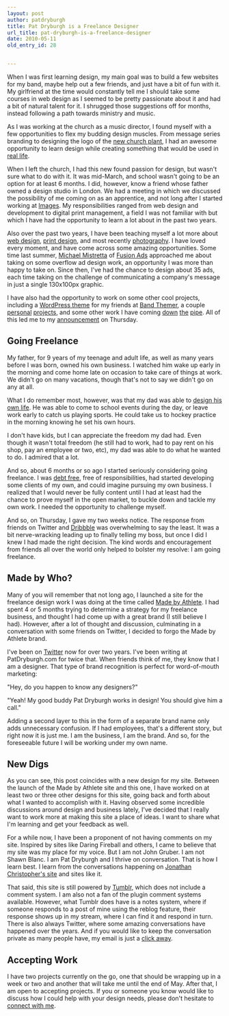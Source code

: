 ```yaml
---
layout: post
author: patdryburgh
title: Pat Dryburgh is a Freelance Designer
url_title: pat-dryburgh-is-a-freelance-designer
date: 2010-05-11
old_entry_id: 28


---
```


When I was first learning design, my main goal was to build a few websites for my band, maybe help out a few friends, and just have a bit of fun with it. My girlfriend at the time would constantly tell me I should take some courses in web design as I seemed to be pretty passionate about it and had a bit of natural talent for it. I shrugged those suggestions off for months, instead following a path towards ministry and music.

As I was working at the church as a music director, I found myself with a few opportunities to flex my budding design muscles. From message series branding to designing the logo of the [new church plant](http://connexuscommunity.com), I had an awesome opportunity to learn design while creating something that would be used in [real life](http://www.flickr.com/photos/patdryburgh/2436913464/).

When I left the church, I had this new found passion for design, but wasn't sure what to do with it. It was mid-March, and school wasn't going to be an option for at least 6 months. I did, however, know a friend whose father owned a design studio in London. We had a meeting in which we discussed the possibility of me coming on as an apprentice, and not long after I started working at [Images](http://images.ca). My responsibilities ranged from web design and development to digital print management, a field I was not familiar with but which I have had the opportunity to learn a lot about in the past two years.

Also over the past two years, I have been teaching myself a lot more about [web design](http://work.patdryburgh.com/patdryburgh#163801/Tongue-Twisted-Ink), [print design](http://work.patdryburgh.com/patdryburgh#114317/-Finish-Strong-Single), and most recently [photography](http://www.flickr.com/photos/patdryburgh/). I have loved every moment, and have come across some amazing opportunities. Some time last summer, [Michael Mistretta](http://michaelmistretta.com) of [Fusion Ads](http://fusionads.net) approached me about taking on some overflow ad design work, an opportunity I was more than happy to take on. Since then, I've had the chance to design about 35 ads, each time taking on the challenge of communicating a company's message in just a single 130x100px graphic.

I have also had the opportunity to work on some other cool projects, including a [WordPress theme](http://work.patdryburgh.com/patdryburgh#163804/Band-Themer-Theme) for my friends at [Band Themer](http://bandthemer.com), a couple [personal](http://johnandpat.net/) [projects](http://londonguitarlessons.ca/), and some other work I have coming [down](http://dribbble.com/shots/18987-Heavybad) [the](http://dribbble.com/shots/16749-John-Las) [pipe](http://dribbble.com/shots/15490-Design-Squish-Test). All of this led me to my [announcement](http://patdryburgh.com/post/577009414/well-ive-resigned-from-my-full-time-job-and) on Thursday.

## Going Freelance

My father, for 9 years of my teenage and adult life, as well as many years before I was born, owned his own business. I watched him wake up early in the morning and come home late on occasion to take care of things at work. We didn't go on many vacations, though that's not to say we didn't go on any at all.

What I do remember most, however, was that my dad was able to [design his own life](http://patdryburgh.com/post/470554651/designing-my-life). He was able to come to school events during the day, or leave work early to catch us playing sports. He could take us to hockey practice in the morning knowing he set his own hours.

I don't have kids, but I can appreciate the freedom my dad had. Even though it wasn't total freedom (he still had to work, had to pay rent on his shop, pay an employee or two, etc), my dad was able to do what he wanted to do. I admired that a lot.

And so, about 6 months or so ago I started seriously considering going freelance. I was [debt free](http://patdryburgh.com/blog/my-greatest-accomplishment-ever/), free of responsibilities, had started developing some clients of my own, and could imagine pursuing my own business. I realized that I would never be fully content until I had at least had the chance to prove myself in the open market, to buckle down and tackle my own work. I needed the opportunity to challenge myself.

And so, on Thursday, I gave my two weeks notice. The response from friends on Twitter and [Dribbble](http://dribbble.com/shots/19414-I-Resign) was overwhelming to say the least. It was a bit nerve-wracking leading up to finally telling my boss, but once I did I knew I had made the right decision. The kind words and encouragement from friends all over the world only helped to bolster my resolve: I am going freelance.

## Made by Who?

Many of you will remember that not long ago, I launched a site for the freelance design work I was doing at the time called [Made by Athlete](http://patdryburgh.com/post/487179297/open-for-business). I had spent 4 or 5 months trying to determine a strategy for my freelance business, and thought I had come up with a great brand (I still believe I had). However, after a lot of thought and discussion, culminating in a conversation with some friends on Twitter, I decided to forgo the Made by Athlete brand.

I've been on [Twitter](http://twitter.com/patdryburgh.com) now for over two years. I've been writing at PatDryburgh.com for twice that. When friends think of me, they know that I am a designer. That type of brand recognition is perfect for word-of-mouth marketing:

"Hey, do you happen to know any designers?"

"Yeah! My good buddy Pat Dryburgh works in design! You should give him a call."

Adding a second layer to this in the form of a separate brand name only adds unnecessary confusion. If I had employees, that's a different story, but right now it is just me. I am the business, I am the brand. And so, for the foreseeable future I will be working under my own name.

## New Digs

As you can see, this post coincides with a new design for my site. Between the launch of the Made by Athlete site and this one, I have worked on at least two or three other designs for this site, going back and forth about what I wanted to accomplish with it. Having observed some incredible discussions around design and business lately, I've decided that I really want to work more at making this site a place of ideas. I want to share what I'm learning and get your feedback as well.

For a while now, I have been a proponent of not having comments on my site. Inspired by sites like Daring Fireball and others, I came to believe that my site was my place for my voice. But I am not John Gruber. I am not Shawn Blanc. I am Pat Dryburgh and I thrive on conversation. That is how I learn best. I learn from the conversations happening on [Jonathan Christopher's site](http://mondaybynoon.com) and sites like it.

That said, this site is still powered by [Tumblr](http://tumblr.com), which does not include a comment system. I am also not a fan of the plugin comment systems available. However, what Tumblr does have is a notes system, where if someone responds to a post of mine using the reblog feature, their response shows up in my stream, where I can find it and respond in turn. There is also always Twitter, where some amazing conversations have happened over the years. And if you would like to keep the conversation private as many people have, my email is just a [click away](mailto:hello@patdryburgh.com).

## Accepting Work

I have two projects currently on the go, one that should be wrapping up in a week or two and another that will take me until the end of May. After that, I am open to accepting projects. If you or someone you know would like to discuss how I could help with your design needs, please don't hesitate to <a href="http://patdryburgh.com/connect/">connect with me</a>.